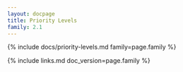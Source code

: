 ```yaml
---
layout: docpage
title: Priority Levels
family: 2.1
---
```


{% include docs/priority-levels.md family=page.family %}


{% include links.md doc_version=page.family %}
